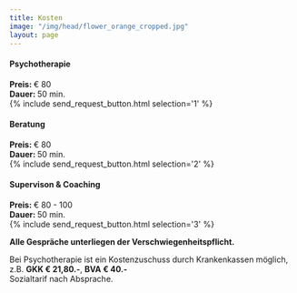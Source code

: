 ```yaml
---
title: Kosten
image: "/img/head/flower_orange_cropped.jpg"
layout: page
---
```


<div class="row">
	<div class="col-sm-12 col-md-4">
		<div class="card card-block">
			<h4 class="card-title">Psychotherapie</h4>
			<div class="row">
				<div class="col-sm-12">
					<div class="alert alert-success" role="alert">
						<strong>Preis: </strong> € 80
					</div>
				</div>
				<div class="col-sm-12">
					<div class="alert alert-info" role="alert">
						<strong>Dauer: </strong> 50 min.
					</div>
				</div>
				<div class="col-sm-12">
					{% include send_request_button.html selection='1' %}
				</div>
			</div>
		</div>
	</div>
	<div class="col-sm-12 col-md-4">
		<div class="card card-block">
			<h4 class="card-title">Beratung</h4>
			<div class="row">
				<div class="col-sm-12">
					<div class="alert alert-success" role="alert">
						<strong>Preis: </strong> € 80
					</div>
				</div>
				<div class="col-sm-12">
					<div class="alert alert-info" role="alert">
						<strong>Dauer: </strong> 50 min.
					</div>
				</div>
				<div class="col-sm-12">
					{% include send_request_button.html selection='2' %}
				</div>
			</div>
		</div>
	</div>
	<div class="col-sm-12 col-md-4">
		<div class="card card-block">
			<h4 class="card-title">Supervison & Coaching</h4>
			<div class="row">
				<div class="col-sm-12">
					<div class="alert alert-success" role="alert">
						<strong>Preis: </strong> € 80 - 100
					</div>
				</div>
				<div class="col-sm-12">
					<div class="alert alert-info" role="alert">
						<strong>Dauer: </strong> 50 min.
					</div>
				</div>
				<div class="col-sm-12">
					{% include send_request_button.html selection='3' %}
				</div>
			</div>
		</div>
	</div>
</div>
<p>
	<strong>Alle Gespräche unterliegen der Verschwiegenheitspflicht.</strong>
</p>

<p>
	Bei Psychotherapie ist ein Kostenzuschuss durch Krankenkassen möglich, z.B. 
	<strong>GKK € 21,80.-</strong>, 
	<strong>BVA € 40.-</strong>
	<br>
	Sozialtarif nach Absprache.
</p>
